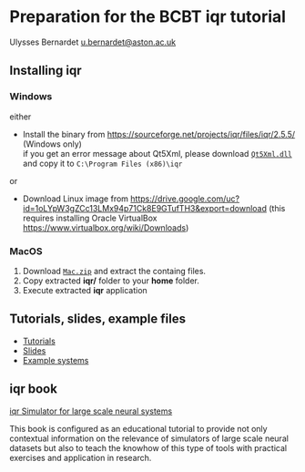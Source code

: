 # Preparation for the BCBT iqr tutorial
Ulysses Bernardet <u.bernardet@aston.ac.uk>

## Installing iqr

### Windows

either
- Install the binary from https://sourceforge.net/projects/iqr/files/iqr/2.5.5/ (Windows only)
  <br/>if you get an error message about Qt5Xml, please download [``Qt5Xml.dll``](/Binaries/Qt5Xml.dll) and copy it to ``C:\Program Files (x86)\iqr``

or

- Download Linux image from https://drive.google.com/uc?id=1oLYpW3gZCc13LMx94p71Ck8E9GTufTH3&export=download
  (this requires installing Oracle VirtualBox https://www.virtualbox.org/wiki/Downloads)

### MacOS

1. Download [``Mac.zip``](Binaries/Mac.zip) and extract the containg files.
2. Copy extracted __iqr/__ folder to your __home__ folder.
3. Execute extracted __iqr__ application  

## Tutorials, slides, example files
- [Tutorials](Tutorials/)
- [Slides](Slides/)
- [Example systems](Systems/)

## iqr book
[iqr Simulator for large scale neural systems](http://csnetwork.eu/CSN%20Book%20Series)

This book is configured as an educational tutorial to provide not only contextual information on the relevance of simulators of large scale neural datasets but also to teach the knowhow of this type of tools with practical exercises and application in research. 




